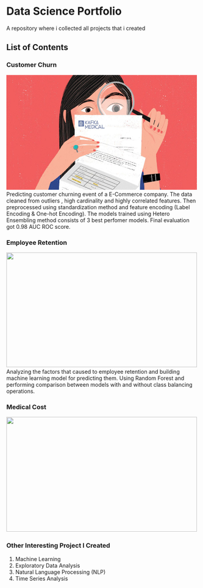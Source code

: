# Data Science Portfolio
A repository where i collected all projects that i created


## List of Contents
### Customer Churn
<img src="https://github.com/imamaqusairi/personal/blob/main/Images/Don't%20Pay%20a%20Medical%20Bill%20Until%20You%20Do%20These%205%20Things.jpeg?raw=true" style="width:500px;height:300px;">
Predicting customer churning event of a E-Commerce company. The data cleaned from outliers , high cardinality and highly correlated features.  Then preprocessed using standardization method and feature encoding (Label Encoding & One-hot Encoding). The models trained using Hetero Ensembling method consists of 3 best perfomer models. Final evaluation got 0.98 AUC ROC score. 


### Employee Retention
<img src="(https://github.com/imamaqusairi/personal/blob/main/Images/Predict%20Customer%20Churn%20with%20Gradient%20Boosting.jpeg)" style="width:500px;height:300px;">
Analyzing the factors that caused to employee retention and building machine learning model for predicting them. Using Random Forest and performing comparison between models with and without class balancing operations. 


### Medical Cost 
<img src="(https://github.com/imamaqusairi/personal/blob/main/Images/Protect%20Yourself%20from%20Credit%20Fraud%20-%20Consumer%20Reports.jpeg)" style="width:500px;height:300px;">

### Other Interesting Project I Created 
1. Machine Learning
2. Exploratory Data Analysis
3. Natural Language Processing (NLP)
4. Time Series Analysis

